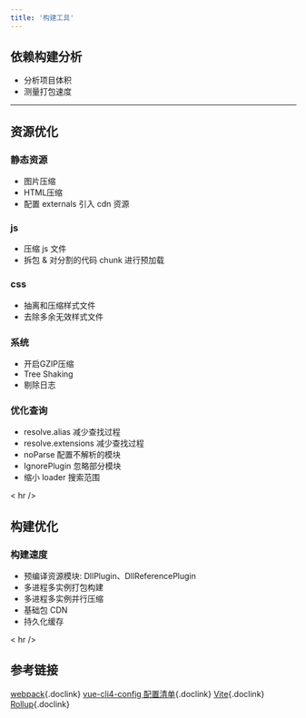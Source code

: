 ```yaml
---
title: '构建工具'
---
```


## 依赖构建分析
- 分析项目体积
- 测量打包速度

<hr />

## 资源优化

### 静态资源
- 图片压缩
- HTML压缩
- 配置 externals 引入 cdn 资源

### js
- 压缩 js 文件
- 拆包 & 对分割的代码 chunk 进行预加载

### css
- 抽离和压缩样式文件
- 去除多余无效样式文件

### 系统
- 开启GZIP压缩
- Tree Shaking
- 剔除日志

### 优化查询
- resolve.alias 减少查找过程
- resolve.extensions 减少查找过程
- noParse 配置不解析的模块
- IgnorePlugin 忽略部分模块
- 缩小 loader 搜索范围

< hr />

## 构建优化

### 构建速度
- 预编译资源模块: DllPlugin、DllReferencePlugin
- 多进程多实例打包构建
- 多进程多实例并行压缩
- 基础包 CDN
- 持久化缓存

< hr />

## 参考链接

[webpack](https://webpack.js.org/){.doclink}
[vue-cli4-config 配置清单](https://github.com/staven630/vue-cli4-config){.doclink}
[Vite](https://vitejs.dev/){.doclink}
[Rollup](https://rollupjs.org/){.doclink}

